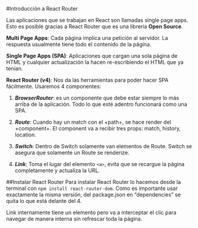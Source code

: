 #Introducción a React Router

Las aplicaciones que se trabajan en React son llamadas single page apps. Esto es posible gracias a React Router que es una librería **Open Source**.

__Multi Page Apps__: Cada página implica una petición al servidor. La respuesta usualmente tiene todo el contenido de la página.

__Single Page Apps (SPA)__: Aplicaciones que cargan una sola página de HTML y cualquier actualización la hacen re-escribiendo el HTML que ya tenían.

__React Router (v4)__: Nos da las herramientas para poder hacer SPA fácilmente. Usaremos 4 componentes:

1. **_BrowserRouter_**: es un componente que debe estar siempre lo más arriba de la aplicación. Todo lo que esté adentro funcionará como una SPA.

2. **_Route_**: Cuando hay un match con el +path+, se hace render del +component+. El component va a recibir tres props: match, history, location.

3. **_Switch_**: Dentro de Switch solamente van elementos de Route. Switch se asegura que solamente un Route se renderize.

4. **_Link_**: Toma el lugar del elemento `<a>`, evita que se recargue la página completamente y actualiza la URL.

##Instalar React Router
Para instalar React Router lo hacemos desde la terminal con `npm install react-router-dom`. Como es importante usar exactamente la misma versión, del package.json en “dependencies” se quita lo que está delante del 4.

Link internamente tiene un elemento pero va a interceptar el clic para navegar de manera interna sin refrescar toda la página.